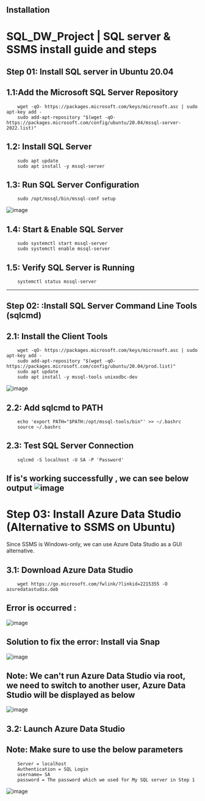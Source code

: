 ## Installation 
# SQL_DW_Project | SQL server & SSMS install guide and steps 

## Step 01: Install SQL server in Ubuntu 20.04 


## 1.1:Add the Microsoft SQL Server Repository
        wget -qO- https://packages.microsoft.com/keys/microsoft.asc | sudo apt-key add -
        sudo add-apt-repository "$(wget -qO- https://packages.microsoft.com/config/ubuntu/20.04/mssql-server-2022.list)"
    
## 1.2: Install SQL Server
        sudo apt update
        sudo apt install -y mssql-server
    
## 1.3: Run SQL Server Configuration
        sudo /opt/mssql/bin/mssql-conf setup
![image](https://github.com/user-attachments/assets/098e5fe8-35e3-4f74-b136-a500c714cea5)


        
## 1.4: Start & Enable SQL Server
        sudo systemctl start mssql-server
        sudo systemctl enable mssql-server
    
## 1.5: Verify SQL Server is Running
        systemctl status mssql-server
--------------------------------------------------

## Step 02: :Install SQL Server Command Line Tools (sqlcmd)

## 2.1: Install the Client Tools
        wget -qO- https://packages.microsoft.com/keys/microsoft.asc | sudo apt-key add -
        sudo add-apt-repository "$(wget -qO- https://packages.microsoft.com/config/ubuntu/20.04/prod.list)"
        sudo apt update
        sudo apt install -y mssql-tools unixodbc-dev
![image](https://github.com/user-attachments/assets/54767921-a48c-47e2-9923-309b336a306f)

## 2.2: Add sqlcmd to PATH
        echo 'export PATH="$PATH:/opt/mssql-tools/bin"' >> ~/.bashrc
        source ~/.bashrc
## 2.3: Test SQL Server Connection
        sqlcmd -S localhost -U SA -P 'Password'

If is's working successfully , we can see below output 
![image](https://github.com/user-attachments/assets/00045311-041a-4053-90d9-e5272a7d1209)
--------------------
# Step 03: Install Azure Data Studio (Alternative to SSMS on Ubuntu) 
  Since SSMS is Windows-only, we can use Azure Data Studio as a GUI alternative.

## 3.1: Download Azure Data Studio
        wget https://go.microsoft.com/fwlink/?linkid=2215355 -O azuredatastudio.deb

## Error is occurred : 
   ![image](https://github.com/user-attachments/assets/0e1faec2-8ca1-410f-b19a-371f8bcadae2)

## Solution to fix the error: Install via Snap 
![image](https://github.com/user-attachments/assets/ec1909b8-d8e3-4780-a894-7b83c612d418)

## Note: We can't run Azure Data Studio via root, we need to switch to another user, Azure Data Studio will be displayed as below 
![image](https://github.com/user-attachments/assets/6daa2b7d-73be-4964-9e03-ece1a58f83eb)

## 3.2: Launch Azure Data Studio
## Note: Make sure to use the below parameters 
        Server = localhost
        Authentication = SQL Login
        username= SA
        password = The password which we used for My SQL server in Step 1 

![image](https://github.com/user-attachments/assets/911c090e-68bc-465d-b722-d6bb4d310e95)



